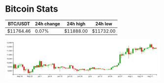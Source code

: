 # Bitcoin Stats

BTC/USDT|24h change|24h high|24h low|
|---|---|---|---|
|$11764.46|0.07%|$11888.00|$11732.00|

<img src="./chart.svg">
